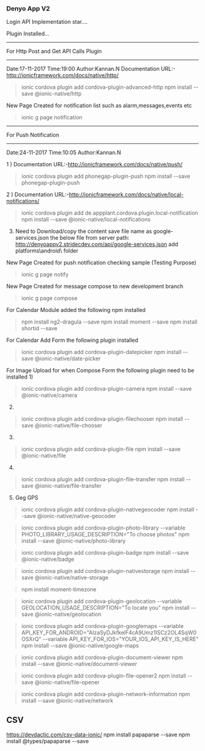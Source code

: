 ### Denyo App V2
Login API Implementation star....

Plugin Installed...
*****************************************
For Http Post and Get API Calls Plugin
*****************************************
Date:17-11-2017
Time:19:00
Author:Kannan.N
Documentation URL:-http://ionicframework.com/docs/native/http/
>ionic cordova plugin add cordova-plugin-advanced-http
>npm install --save @ionic-native/http

New Page Created for notification list such as alarm,messages,events etc
>ionic g page notification


*****************************************
For Push Notification
*****************************************
Date:24-11-2017
Time:10:05
Author:Kannan.N

1 ) Documentation URL:-http://ionicframework.com/docs/native/push/
>ionic cordova plugin add phonegap-plugin-push
>npm install --save phonegap-plugin-push

2 ) Documentation URL:-http://ionicframework.com/docs/native/local-notifications/
>ionic cordova plugin add de.appplant.cordova.plugin.local-notification
>npm install --save @ionic-native/local-notifications

3) Need to Download/copy the content save file name as google-services.json the below file from server path:
http://denyoappv2.stridecdev.com/api/google-services.json add platforms\android\ folder

New Page Created for push notification checking sample (Testing Purpose)
>ionic g page notify

New Page Created for message compose to new development branch
>ionic g page compose


For Calendar Module added the following npm installed

>npm install ng2-dragula --save
>npm install moment --save
>npm install shortid --save

For Calendar Add Form the following plugin installed

>ionic cordova plugin add cordova-plugin-datepicker
>npm install --save @ionic-native/date-picker


For Image Upload for when Compose Form the following plugin need to be installed
1)
>ionic cordova plugin add cordova-plugin-camera
>npm install --save @ionic-native/camera
2)
>ionic cordova plugin add cordova-plugin-filechooser
>npm install --save @ionic-native/file-chooser
3)
>ionic cordova plugin add cordova-plugin-file
>npm install --save @ionic-native/file
4)
>ionic cordova plugin add cordova-plugin-file-transfer
>npm install --save @ionic-native/file-transfer

5) Geg GPS 
>ionic cordova plugin add cordova-plugin-nativegeocoder
>npm install --save @ionic-native/native-geocoder


>ionic cordova plugin add cordova-plugin-photo-library --variable PHOTO_LIBRARY_USAGE_DESCRIPTION="To choose photos"
>npm install --save @ionic-native/photo-library

>ionic cordova plugin add cordova-plugin-badge
>npm install --save @ionic-native/badge

>ionic cordova plugin add cordova-plugin-nativestorage
>npm install --save @ionic-native/native-storage


>npm install moment-timezone


>ionic cordova plugin add cordova-plugin-geolocation --variable GEOLOCATION_USAGE_DESCRIPTION="To locate you"
>npm install --save @ionic-native/geolocation


>ionic cordova plugin add cordova-plugin-googlemaps --variable API_KEY_FOR_ANDROID="AIzaSyDJkfkelF4cA9Umz1ISCz2OL4SqW0OSXrQ" --variable API_KEY_FOR_IOS="YOUR_IOS_API_KEY_IS_HERE"
>npm install --save @ionic-native/google-maps

>ionic cordova plugin add cordova-plugin-document-viewer
>npm install --save @ionic-native/document-viewer

>ionic cordova plugin add cordova-plugin-file-opener2
>npm install --save @ionic-native/file-opener

>ionic cordova plugin add cordova-plugin-network-information
>npm install --save @ionic-native/network

CSV 
--------
https://devdactic.com/csv-data-ionic/
npm install papaparse --save
npm install @types/papaparse --save
